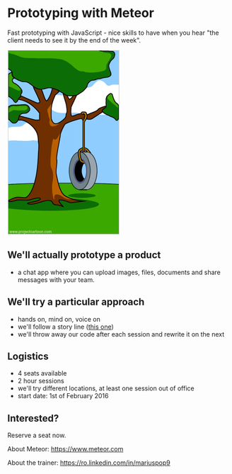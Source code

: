 # Prototyping with Meteor

Fast prototyping with JavaScript - nice skills to have when you hear "the client needs to see it by the end of the week".

![What the client really wanted](/what_the_client_wanted.png?raw=true "What the client really wanted.")


## We'll actually prototype a product 
 - a chat app where you can upload images, files, documents and share messages with your team.

## We'll try a particular approach
 - hands on, mind on, voice on
 - we'll follow a story line ([this one](storyline.md))
 - we'll throw away our code after each session and rewrite it on the next

## Logistics
  - 4 seats available 
  - 2 hour sessions
  - we'll try different locations, at least one session out of office
  - start date: 1st of February 2016
  
## Interested?
Reserve a seat now.


About Meteor:
https://www.meteor.com

About the trainer:
https://ro.linkedin.com/in/mariuspop9
